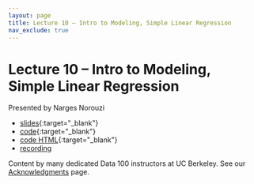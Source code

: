 ```yaml
---
layout: page
title: Lecture 10 – Intro to Modeling, Simple Linear Regression
nav_exclude: true
---
```


# Lecture 10 – Intro to Modeling, Simple Linear Regression

Presented by Narges Norouzi

- [slides](https://docs.google.com/presentation/d/1s3dKsfZa1TQIGjWICr84_k6GJDWejvhNP4mNDOgSuhg/edit?usp=sharing){:target="_blank"}
- [code](https://data100.datahub.berkeley.edu/hub/user-redirect/git-pull?repo=https%3A%2F%2Fgithub.com%2FDS-100%2Fsp23&branch=main&urlpath=lab%2Ftree%2Fsp23%2Flecture%2Flec10%2Flec10.ipynb){:target="_blank"}
- [code HTML](../../resources/assets/lectures/lec10/lec10.html){:target="_blank"}
- [recording](https://youtu.be/g4x9_UcI9_s)

Content by many dedicated Data 100 instructors at UC Berkeley. See our [Acknowledgments](../../acks) page.


